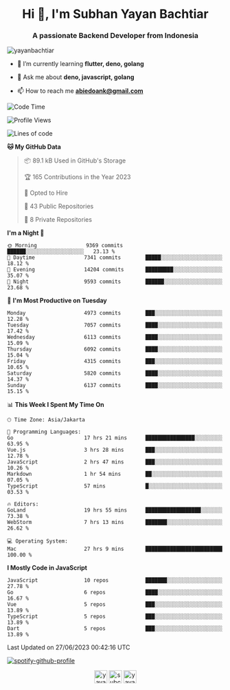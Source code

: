 <h1 align="center">Hi 👋, I'm Subhan Yayan Bachtiar</h1>
<h3 align="center">A passionate Backend Developer from Indonesia</h3>

<p align="left"> <img src="https://komarev.com/ghpvc/?username=yayanbachtiar" alt="yayanbachtiar" /> </p>

- 🌱 I’m currently learning **flutter, deno, golang**

- 💬 Ask me about **deno, javascript, golang**

- 📫 How to reach me **abiedoank@gmail.com**

<!--START_SECTION:waka-->
![Code Time](http://img.shields.io/badge/Code%20Time-5%2C529%20hrs%2056%20mins-blue)

![Profile Views](http://img.shields.io/badge/Profile%20Views-0-blue)

![Lines of code](https://img.shields.io/badge/From%20Hello%20World%20I%27ve%20Written-44.6%20million%20lines%20of%20code-blue)

**🐱 My GitHub Data** 

> 📦 89.1 kB Used in GitHub's Storage 
 > 
> 🏆 165 Contributions in the Year 2023
 > 
> 💼 Opted to Hire
 > 
> 📜 43 Public Repositories 
 > 
> 🔑 8 Private Repositories 
 > 
**I'm a Night 🦉** 

```text
🌞 Morning                9369 commits        ██████░░░░░░░░░░░░░░░░░░░   23.13 % 
🌆 Daytime                7341 commits        █████░░░░░░░░░░░░░░░░░░░░   18.12 % 
🌃 Evening                14204 commits       █████████░░░░░░░░░░░░░░░░   35.07 % 
🌙 Night                  9593 commits        ██████░░░░░░░░░░░░░░░░░░░   23.68 % 
```
📅 **I'm Most Productive on Tuesday** 

```text
Monday                   4973 commits        ███░░░░░░░░░░░░░░░░░░░░░░   12.28 % 
Tuesday                  7057 commits        ████░░░░░░░░░░░░░░░░░░░░░   17.42 % 
Wednesday                6113 commits        ████░░░░░░░░░░░░░░░░░░░░░   15.09 % 
Thursday                 6092 commits        ████░░░░░░░░░░░░░░░░░░░░░   15.04 % 
Friday                   4315 commits        ███░░░░░░░░░░░░░░░░░░░░░░   10.65 % 
Saturday                 5820 commits        ████░░░░░░░░░░░░░░░░░░░░░   14.37 % 
Sunday                   6137 commits        ████░░░░░░░░░░░░░░░░░░░░░   15.15 % 
```


📊 **This Week I Spent My Time On** 

```text
🕑︎ Time Zone: Asia/Jakarta

💬 Programming Languages: 
Go                       17 hrs 21 mins      ████████████████░░░░░░░░░   63.95 % 
Vue.js                   3 hrs 28 mins       ███░░░░░░░░░░░░░░░░░░░░░░   12.78 % 
JavaScript               2 hrs 47 mins       ███░░░░░░░░░░░░░░░░░░░░░░   10.26 % 
Markdown                 1 hr 54 mins        ██░░░░░░░░░░░░░░░░░░░░░░░   07.05 % 
TypeScript               57 mins             █░░░░░░░░░░░░░░░░░░░░░░░░   03.53 % 

🔥 Editors: 
GoLand                   19 hrs 55 mins      ██████████████████░░░░░░░   73.38 % 
WebStorm                 7 hrs 13 mins       ███████░░░░░░░░░░░░░░░░░░   26.62 % 

💻 Operating System: 
Mac                      27 hrs 9 mins       █████████████████████████   100.00 % 
```

**I Mostly Code in JavaScript** 

```text
JavaScript               10 repos            ███████░░░░░░░░░░░░░░░░░░   27.78 % 
Go                       6 repos             ████░░░░░░░░░░░░░░░░░░░░░   16.67 % 
Vue                      5 repos             ███░░░░░░░░░░░░░░░░░░░░░░   13.89 % 
TypeScript               5 repos             ███░░░░░░░░░░░░░░░░░░░░░░   13.89 % 
Dart                     5 repos             ███░░░░░░░░░░░░░░░░░░░░░░   13.89 % 
```




 Last Updated on 27/06/2023 00:42:16 UTC
<!--END_SECTION:waka-->

[![spotify-github-profile](https://spotify-github-profile.vercel.app/api/view?uid=31qtu2k4v3mbxp7clcmm6imuqq6e&cover_image=true&theme=default&show_offline=false&bar_color=53b14f&bar_color_cover=true)](https://github.com/kittinan/spotify-github-profile)


<p align="center">
<a href="https://dev.to/yayanbachtiar" target="blank"><img align="center" src="https://cdn.jsdelivr.net/npm/simple-icons@3.0.1/icons/dev-dot-to.svg" alt="yayanbachtiar" height="30" width="30" /></a>
<a href="https://linkedin.com/in/subchanyayanbachtiar" target="blank"><img align="center" src="https://cdn.jsdelivr.net/npm/simple-icons@3.0.1/icons/linkedin.svg" alt="subchanyayanbachtiar" height="30" width="30" /></a>
<a href="https://codesandbox.com/yayanbachtiar" target="blank"><img align="center" src="https://cdn.jsdelivr.net/npm/simple-icons@3.0.1/icons/codesandbox.svg" alt="yayanbachtiar" height="30" width="30" /></a>
</p>
